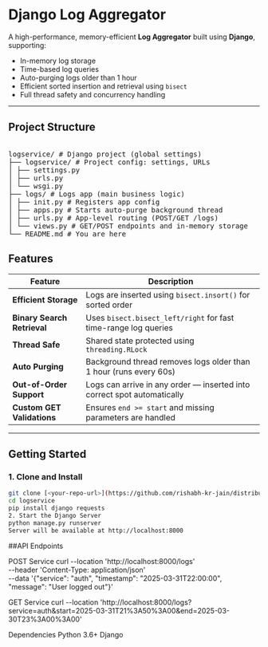 # Django Log Aggregator

A high-performance, memory-efficient **Log Aggregator** built using **Django**, supporting:

- In-memory log storage
- Time-based log queries
- Auto-purging logs older than 1 hour
- Efficient sorted insertion and retrieval using `bisect`
- Full thread safety and concurrency handling

---

## Project Structure
<pre> 
logservice/ # Django project (global settings) 
├── logservice/ # Project config: settings, URLs 
│ ├── settings.py 
│ ├── urls.py 
│ └── wsgi.py 
├── logs/ # Logs app (main business logic) 
│ ├── init.py # Registers app config 
│ ├── apps.py # Starts auto-purge background thread 
│ ├── urls.py # App-level routing (POST/GET /logs) 
│ └── views.py # GET/POST endpoints and in-memory storage 
└── README.md # You are here
</pre> 



## Features

| Feature                          | Description                                                                 |
|----------------------------------|-----------------------------------------------------------------------------|
| **Efficient Storage**         | Logs are inserted using `bisect.insort()` for sorted order                  |
| **Binary Search Retrieval**   | Uses `bisect.bisect_left/right` for fast time-range log queries             |
| **Thread Safe**               | Shared state protected using `threading.RLock`                              |
| **Auto Purging**              | Background thread removes logs older than 1 hour (runs every 60s)           |
| **Out-of-Order Support**      | Logs can arrive in any order — inserted into correct spot automatically     |
| **Custom GET Validations**    | Ensures `end >= start` and missing parameters are handled                   |


---

## Getting Started

### 1. Clone and Install

```bash
git clone [<your-repo-url>](https://github.com/rishabh-kr-jain/distributed-log-aggregator.git)
cd logservice
pip install django requests
2. Start the Django Server
python manage.py runserver
Server will be available at http://localhost:8000
```

##API Endpoints

POST Service
curl --location 'http://localhost:8000/logs' \
--header 'Content-Type: application/json' \
--data '{"service": "auth", "timestamp": "2025-03-31T22:00:00", "message": "User logged out"}'

GET Service
curl --location 'http://localhost:8000/logs?service=auth&start=2025-03-31T21%3A50%3A00&end=2025-03-30T23%3A00%3A00'

Dependencies
 Python 3.6+
 Django
